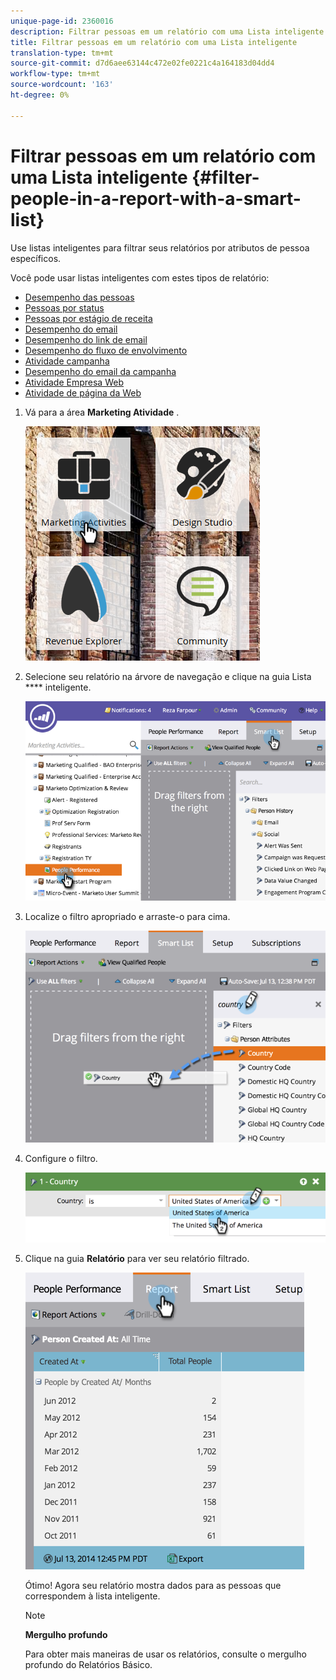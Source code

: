 ```yaml
---
unique-page-id: 2360016
description: Filtrar pessoas em um relatório com uma Lista inteligente - Documentos do Marketing - Documentação do produto
title: Filtrar pessoas em um relatório com uma Lista inteligente
translation-type: tm+mt
source-git-commit: d7d6aee63144c472e02fe0221c4a164183d04dd4
workflow-type: tm+mt
source-wordcount: '163'
ht-degree: 0%

---
```



# Filtrar pessoas em um relatório com uma Lista inteligente {#filter-people-in-a-report-with-a-smart-list}

Use listas inteligentes para filtrar seus relatórios por atributos de pessoa específicos.

Você pode usar listas inteligentes com estes tipos de relatório:

* [Desempenho das pessoas](../../../../product-docs/reporting/basic-reporting/report-types/people-performance-report.md)
* [Pessoas por status](../../../../product-docs/reporting/basic-reporting/report-types/people-by-status-report.md)
* [Pessoas por estágio de receita](http://docs.marketo.com/display/DOCS/People+by+Revenue+Stage+Report)
* [Desempenho do email](../../../../product-docs/email-marketing/email-programs/email-program-data/email-performance-report.md)
* [Desempenho do link de email](../../../../product-docs/email-marketing/email-programs/email-program-data/email-link-performance-report.md)
* [Desempenho do fluxo de envolvimento](../../../../product-docs/email-marketing/drip-nurturing/reports-and-notifications/engagement-stream-performance-report.md)
* [Atividade campanha](../../../../product-docs/reporting/basic-reporting/report-types/campaign-activity-report.md)
* [Desempenho do email da campanha](../../../../product-docs/reporting/basic-reporting/report-types/campaign-email-performance-report.md)
* [Atividade Empresa Web](../../../../product-docs/reporting/basic-reporting/report-types/company-web-activity-report.md)
* [Atividade de página da Web](../../../../product-docs/reporting/basic-reporting/report-types/web-page-activity-report.md)

1. Vá para a área **Marketing Atividade** .

   ![](assets/image2017-3-27-11-3a31-3a2.png)

1. Selecione seu relatório na árvore de navegação e clique na guia Lista **** inteligente.

   ![](assets/image2017-3-27-14-3a12-3a53.png)

1. Localize o filtro apropriado e arraste-o para cima.

   ![](assets/image2017-3-27-14-3a13-3a46.png)

1. Configure o filtro.

   ![](assets/image2014-9-16-12-3a35-3a50.png)

1. Clique na guia **Relatório** para ver seu relatório filtrado.

   ![](assets/image2017-3-27-14-3a14-3a16.png)

   Ótimo! Agora seu relatório mostra dados para as pessoas que correspondem à lista inteligente.

   >[!NOTE]
   >
   >**Mergulho profundo**
   >
   >
   >Para obter mais maneiras de usar os relatórios, consulte o mergulho profundo do Relatórios [](http://docs.marketo.com/display/docs/basic+reporting) Básico.


